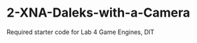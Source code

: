 2-XNA-Daleks-with-a-Camera
==========================

Required starter code for Lab 4 Game Engines, DIT